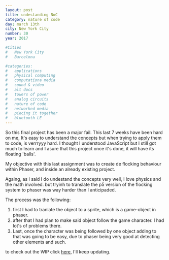 ```yaml
---
layout: post
title: undestanding NoC
category: nature of code
day: march 13th
city: New York City
number: 30
year: 2017

#Cities
#	New York City
#	Barcelona

#categories:
#	applications
#	physical computing 
#	computationa media 
#	sound & video 
#	alt docs
#	towers of power 
#	analog circuits 
#	nature of code 
#	networked media
#	piecing it together
#	bluetooth LE
---
```

So this final project has been a major fail. This last 7 weeks have been hard on me, It's easy to understand the concepts but when trying to apply them to code, is verrryyy hard. I thought I understood JavaScript but I still got much to learn and I asure that this project once it's done, it will have its floating 'balls'.

My objective with this last assignment was to create de flocking behaviour within Phaser, and inside an already existing project.

Againg, as I said I do undestand the concepts very well, I love physics and the math involved. but tryinh to translate the p5 version of the flocking system to phaser was way harder than I anticipaded. 

The process was the following: 

1. first I had to tranlate the object to a sprite, which is a game-object in phaser.
2. after that I had plan to make said object follow the game character. I had lot's of problems there.
3. Last, once the character was being followed by one object adding to that was going to be easy, due to phaser being very good at detecting other elements and such.

to check out the WIP click [here](http://blog.graupuche.info/NoC-runner/), I'll keep updating.